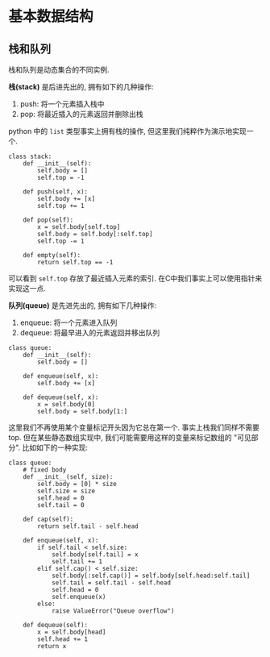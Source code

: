 # 基本数据结构

## 栈和队列

栈和队列是动态集合的不同实例. 

**栈(stack)** 是后进先出的, 拥有如下的几种操作:

1.  push: 将一个元素插入栈中
2.  pop: 将最近插入的元素返回并删除出栈

python 中的 `list` 类型事实上拥有栈的操作, 但这里我们纯粹作为演示地实现一个.

```python{.line-numbers}
class stack:
    def __init__(self):
        self.body = []
        self.top = -1
    
    def push(self, x):
        self.body += [x]
        self.top += 1

    def pop(self):
        x = self.body[self.top]
        self.body = self.body[:self.top]
        self.top -= 1
    
    def empty(self):
        return self.top == -1
```

可以看到 `self.top` 存放了最近插入元素的索引. 在C中我们事实上可以使用指针来实现这一点.

**队列(queue)** 是先进先出的, 拥有如下几种操作:

1.  enqueue: 将一个元素进入队列
2.  dequeue: 将最早进入的元素返回并移出队列

```python{.line-numbers}
class queue:
    def __init__(self):
        self.body = []
    
    def enqueue(self, x):
        self.body += [x]

    def dequeue(self, x):
        x = self.body[0]
        self.body = self.body[1:]
```

这里我们不再使用某个变量标记开头因为它总在第一个. 事实上栈我们同样不需要top. 但在某些静态数组实现中, 我们可能需要用这样的变量来标记数组的 "可见部分". 比如如下的一种实现:

```python{.line-numbers}
class queue:
    # fixed body
    def __init__(self, size):
        self.body = [0] * size
        self.size = size
        self.head = 0
        self.tail = 0

    def cap(self):
        return self.tail - self.head
    
    def enqueue(self, x):
        if self.tail < self.size:
            self.body[self.tail] = x
            self.tail += 1
        elif self.cap() < self.size:
            self.body[:self.cap()] = self.body[self.head:self.tail]
            self.tail = self.tail - self.head
            self.head = 0
            self.enqueue(x)
        else:
            raise ValueError("Queue overflow")

    def dequeue(self):
        x = self.body[head]
        self.head += 1
        return x
```